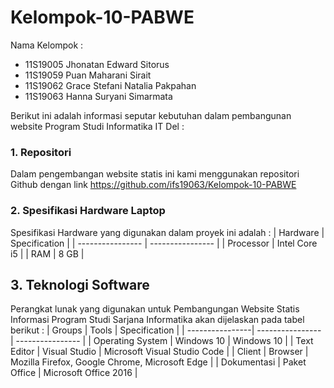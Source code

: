 # Kelompok-10-PABWE

Nama Kelompok :
* 11S19005 Jhonatan Edward Sitorus
* 11S19059 Puan Maharani Sirait 
* 11S19062 Grace Stefani Natalia Pakpahan 
* 11S19063 Hanna Suryani Simarmata 

Berikut ini adalah informasi seputar kebutuhan dalam pembangunan website Program Studi Informatika IT Del :
### 1. Repositori 
Dalam pengembangan website statis ini kami menggunakan repositori Github dengan link https://github.com/ifs19063/Kelompok-10-PABWE

### 2. Spesifikasi Hardware Laptop
Spesifikasi Hardware yang digunakan dalam proyek ini adalah :
| Hardware | Specification |
| ---------------- | ---------------- |
| Processor | Intel Core i5 |
| RAM | 8 GB |

## 3. Teknologi Software
Perangkat lunak yang digunakan untuk Pembangungan Website Statis Informasi Program Studi Sarjana Informatika akan dijelaskan pada tabel berikut :
| Groups | Tools | Specification |
| ----------------| ---------------- | ---------------- |
| Operating System | Windows 10 | Windows 10 |
| Text Editor | Visual Studio | Microsoft Visual Studio Code |
| Client | Browser | Mozilla Firefox, Google Chrome, Microsoft Edge |
| Dokumentasi | Paket Office | Microsoft Office 2016 |
